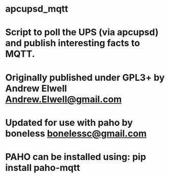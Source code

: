 # apcupsd_mqtt

# Script to poll the UPS (via apcupsd) and publish interesting facts to MQTT.

# Originally published under GPL3+ by Andrew Elwell <Andrew.Elwell@gmail.com>
# Updated for use with paho by boneless <bonelessc@gmail.com>
# PAHO can be installed using: pip install paho-mqtt
